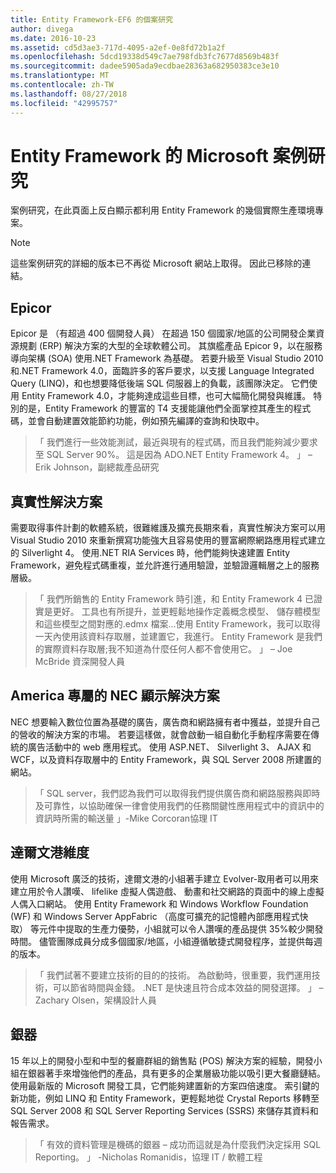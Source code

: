 ```yaml
---
title: Entity Framework-EF6 的個案研究
author: divega
ms.date: 2016-10-23
ms.assetid: cd5d3ae3-717d-4095-a2ef-0e8fd72b1a2f
ms.openlocfilehash: 5dcd19338d549c7ae798fdb3fc7677d8569b483f
ms.sourcegitcommit: dadee5905ada9ecdbae28363a682950383ce3e10
ms.translationtype: MT
ms.contentlocale: zh-TW
ms.lasthandoff: 08/27/2018
ms.locfileid: "42995757"
---
```

# <a name="microsoft-case-studies-for-entity-framework"></a>Entity Framework 的 Microsoft 案例研究
案例研究，在此頁面上反白顯示都利用 Entity Framework 的幾個實際生產環境專案。
> [!NOTE]
> 這些案例研究的詳細的版本已不再從 Microsoft 網站上取得。 因此已移除的連結。

## <a name="epicor"></a>Epicor
Epicor 是 （有超過 400 個開發人員） 在超過 150 個國家/地區的公司開發企業資源規劃 (ERP) 解決方案的大型的全球軟體公司。
其旗艦產品 Epicor 9，以在服務導向架構 (SOA) 使用.NET Framework 為基礎。
若要升級至 Visual Studio 2010 和.NET Framework 4.0，面臨許多的客戶要求，以支援 Language Integrated Query (LINQ)，和也想要降低後端 SQL 伺服器上的負載，該團隊決定。
它們使用 Entity Framework 4.0，才能夠達成這些目標，也可大幅簡化開發與維護。
特別的是，Entity Framework 的豐富的 T4 支援能讓他們全面掌控其產生的程式碼，並會自動建置效能節約功能，例如預先編譯的查詢和快取中。

> 「 我們進行一些效能測試，最近與現有的程式碼，而且我們能夠減少要求至 SQL Server 90%。
這是因為 ADO.NET Entity Framework 4。 」 – Erik Johnson，副總裁產品研究  

## <a name="veracity-solutions"></a>真實性解決方案
需要取得事件計劃的軟體系統，很難維護及擴充長期來看，真實性解決方案可以用 Visual Studio 2010 來重新撰寫功能強大且容易使用的豐富網際網路應用程式建立的 Silverlight 4。
使用.NET RIA Services 時，他們能夠快速建置 Entity Framework，避免程式碼重複，並允許進行通用驗證，並驗證邏輯層之上的服務層級。  

> 「 我們所銷售的 Entity Framework 時引進，和 Entity Framework 4 已證實是更好。
工具也有所提升，並更輕鬆地操作定義概念模型、 儲存體模型和這些模型之間對應的.edmx 檔案...使用 Entity Framework，我可以取得一天內使用該資料存取層，並建置它，我進行。
Entity Framework 是我們的實際資料存取層;我不知道為什麼任何人都不會使用它。 」 – Joe McBride 資深開發人員

## <a name="nec-display-solutions-of-america"></a>America 專屬的 NEC 顯示解決方案
NEC 想要輸入數位位置為基礎的廣告，廣告商和網路擁有者中獲益，並提升自己的營收的解決方案的市場。
若要這樣做，就會啟動一組自動化手動程序需要在傳統的廣告活動中的 web 應用程式。
使用 ASP.NET、 Silverlight 3、 AJAX 和 WCF，以及資料存取層中的 Entity Framework，與 SQL Server 2008 所建置的網站。

> 「 SQL server，我們認為我們可以取得我們提供廣告商和網路服務與即時及可靠性，以協助確保一律會使用我們的任務關鍵性應用程式中的資訊中的資訊時所需的輸送量 」-Mike Corcoran協理 IT

## <a name="darwin-dimensions"></a>達爾文港維度
使用 Microsoft 廣泛的技術，達爾文港的小組著手建立 Evolver-取用者可以用來建立用於令人讚嘆、 lifelike 虛擬人偶遊戲、 動畫和社交網路的頁面中的線上虛擬人偶入口網站。
使用 Entity Framework 和 Windows Workflow Foundation (WF) 和 Windows Server AppFabric （高度可擴充的記憶體內部應用程式快取） 等元件中提取的生產力優勢，小組就可以令人讚嘆的產品提供 35%較少開發時間。
儘管團隊成員分成多個國家/地區，小組遵循敏捷式開發程序，並提供每週的版本。

 > 「 我們試著不要建立技術的目的的技術。 為啟動時，很重要，我們運用技術，可以節省時間與金錢。
 .NET 是快速且符合成本效益的開發選擇。 」 – Zachary Olsen，架構設計人員  

## <a name="silverware"></a>銀器
15 年以上的開發小型和中型的餐廳群組的銷售點 (POS) 解決方案的經驗，開發小組在銀器著手來增強他們的產品，具有更多的企業層級功能以吸引更大餐廳鏈結。
使用最新版的 Microsoft 開發工具，它們能夠建置新的方案四倍速度。
索引鍵的新功能，例如 LINQ 和 Entity Framework，更輕鬆地從 Crystal Reports 移轉至 SQL Server 2008 和 SQL Server Reporting Services (SSRS) 來儲存其資料和報告需求。

> 「 有效的資料管理是機碼的銀器 – 成功而這就是為什麼我們決定採用 SQL Reporting。 」 -Nicholas Romanidis，協理 IT / 軟體工程
